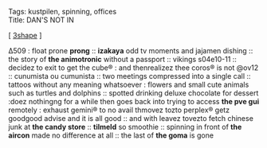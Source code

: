 Tags: kustpilen, spinning, offices  
Title: DAN'S NOT IN  
  
[ [3shape](https://maps.app.goo.gl/GYQnqc62Rx55XNrB9) ]

Δ509 : float prone **prong** :: **izakaya** odd tv moments and jajamen dishing :: the story of **the animotronic** without a passport :: vikings s04e10-11 :: decidez to exit to get the cube® : and thenrealizez thee coros® is not @ov12 :: cunumista ou cumunista :: two meetings compressed into a single call :: tattoos without any meaning whatsoever : flowers and small cute animals such as turtles and dolphins :: spotted drinking deluxe chocolate for dessert :doez nothingng for a while then goes back into trying to access **the pve gui** remotely : exhaust gemini® to no avail thmovez tozto perplex® getz goodgood advise and it is all good :: and with leavez tovezto fetch chinese junk at **the candy store** :: **tilmeld** so smoothie :: spinning in front of **the aircon** made no difference at all :: the last of **the goma** is gone  
